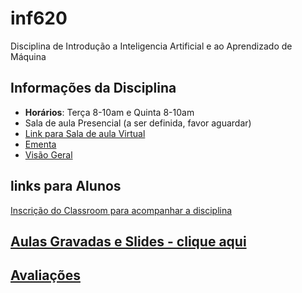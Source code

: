 # inf620
Disciplina de Introdução a Inteligencia Artificial e ao Aprendizado de Máquina

## Informações da Disciplina

* **Horários**: Terça 8-10am e Quinta 8-10am
*  Sala de aula Presencial (a ser definida, favor aguardar)
* [Link para Sala de aula Virtual](https://meet.google.com/hoc-nytc-yiv)
* [Ementa](https://github.com/arduinoufv/inf620/blob/main/ementa/README.md#1-programa%C3%A7%C3%A3o-aplicada-ao-aprendizado-de-m%C3%A1quina-e-intelig%C3%AAncia-artificial)
* [Visão Geral](https://excalidraw.com/#json=nDbrJ14qzoQRdZMKDg7r2,yJPoSCyoHMfPPvJ6C3S-aA)
## links para Alunos

[Inscrição do Classroom para acompanhar a disciplina](https://classroom.google.com/c/NDc1ODg1MzkzNzU3?cjc=2ha7lvm)

## [Aulas Gravadas e Slides - clique aqui](https://github.com/arduinoufv/inf620/tree/main/aulas#aulas-gravadas)

## [Avaliações]()





